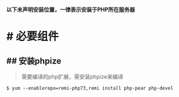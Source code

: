 **以下未声明安装位置，一律表示安装于PHP所在服务器**

# # 必要组件

## ## 安装phpize
> 需要编译的php扩展，需安装phpize来编译

```
$ yum --enablerepo=remi-php73,remi install php-pear php-devel
```